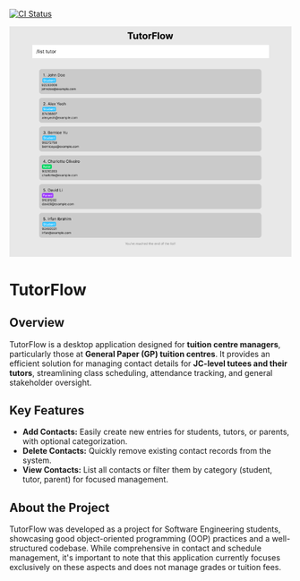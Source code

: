 [![CI Status](https://github.com/se-edu/addressbook-level3/workflows/Java%20CI/badge.svg)](https://github.com/se-edu/addressbook-level3/actions)

![Ui](docs/images/Ui.png)

# TutorFlow

## Overview

TutorFlow is a desktop application designed for **tuition centre managers**, particularly those at **General Paper (GP) tuition centres**. It provides an efficient solution for managing contact details for **JC-level tutees and their tutors**, streamlining class scheduling, attendance tracking, and general stakeholder oversight.

## Key Features

*   **Add Contacts:** Easily create new entries for students, tutors, or parents, with optional categorization.
*   **Delete Contacts:** Quickly remove existing contact records from the system.
*   **View Contacts:** List all contacts or filter them by category (student, tutor, parent) for focused management.

## About the Project

TutorFlow was developed as a project for Software Engineering students, showcasing good object-oriented programming (OOP) practices and a well-structured codebase. While comprehensive in contact and schedule management, it's important to note that this application currently focuses exclusively on these aspects and does not manage grades or tuition fees.
